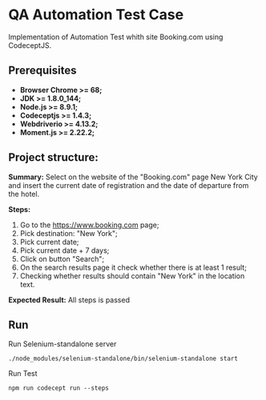 # QA Automation Test Case 
Implementation of Automation Test whith site Booking.com using CodeceptJS.
## Prerequisites
* **Browser Chrome >= 68;**
* **JDK >= 1.8.0_144;**
* **Node.js >= 8.9.1;**
* **Codeceptjs >= 1.4.3;**
* **Webdriverio >= 4.13.2;**
* **Moment.js >= 2.22.2;**
## Project structure:
**Summary:**
Select on the website of the "Booking.com" page New York City and insert the current date of registration and the date of departure from the hotel.

**Steps:**
1) Go to the https://www.booking.com page;
2) Pick destination: "New York";
3) Pick current date;
4) Pick current date + 7 days;
5) Click on button "Search";
6) On the  search results  page it check  whether there is  at least  1 result;
7) Checking whether results should contain "New York" in the location text.

**Expected Result:**
All steps is passed
## Run
Run Selenium-standalone server
```
./node_modules/selenium-standalone/bin/selenium-standalone start
```
Run Test
```
npm run codecept run --steps
```
